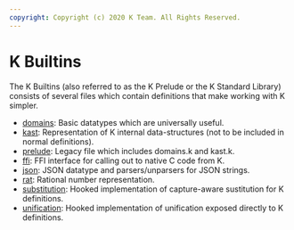 ```yaml
---
copyright: Copyright (c) 2020 K Team. All Rights Reserved.
---
```


K Builtins
==========

The K Builtins (also referred to as the K Prelude or the K Standard Library)
consists of several files which contain definitions that make working with K
simpler.

-   [domains](domains.k): Basic datatypes which are universally useful.
-   [kast](kast.k): Representation of K internal data-structures (not to be
    included in normal definitions).
-   [prelude](prelude.k): Legacy file which includes domains.k and kast.k.
-   [ffi](ffi.md): FFI interface for calling out to native C code from K.
-   [json](json.md): JSON datatype and parsers/unparsers for JSON strings.
-   [rat](rat.md): Rational number representation.
-   [substitution](substitution.md): Hooked implementation of capture-aware
    sustitution for K definitions.
-   [unification](unification.k): Hooked implementation of unification
    exposed directly to K definitions.
